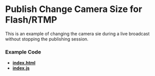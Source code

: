 # Publish Change Camera Size for Flash/RTMP
This is an example of changing the camera sie during a live broadcast without stopping the publishing session.

### Example Code
- **[index.html](index.html)**
- **[index.js](index.js)**

